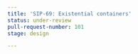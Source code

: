 ```yaml
---
title: 'SIP-69: Existential containers'
status: under-review
pull-request-number: 101
stage: design

---
```

